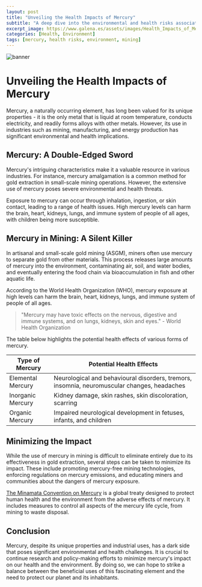 ```yaml
---
layout: post
title: "Unveiling the Health Impacts of Mercury"
subtitle: "A deep dive into the environmental and health risks associated with mercury use"
excerpt_image: https://www.galena.es/assets/images/Health_Impacts_of_Mercury.png
categories: [Health, Environment]
tags: [mercury, health risks, environment, mining]
---
```


![banner](https://www.galena.es/assets/images/Health_Impacts_of_Mercury.png "Infographic illustrating the health impacts of mercury exposure, featuring icons representing environmental pollution, neurological effects, and safety measures, aimed at geology enthusiasts and educators.")

# Unveiling the Health Impacts of Mercury

Mercury, a naturally occurring element, has long been valued for its unique properties - it is the only metal that is liquid at room temperature, conducts electricity, and readily forms alloys with other metals. However, its use in industries such as mining, manufacturing, and energy production has significant environmental and health implications.

## Mercury: A Double-Edged Sword

Mercury's intriguing characteristics make it a valuable resource in various industries. For instance, mercury amalgamation is a common method for gold extraction in small-scale mining operations. However, the extensive use of mercury poses severe environmental and health threats. 

Exposure to mercury can occur through inhalation, ingestion, or skin contact, leading to a range of health issues. High mercury levels can harm the brain, heart, kidneys, lungs, and immune system of people of all ages, with children being more susceptible.

## Mercury in Mining: A Silent Killer

In artisanal and small-scale gold mining (ASGM), miners often use mercury to separate gold from other materials. This process releases large amounts of mercury into the environment, contaminating air, soil, and water bodies, and eventually entering the food chain via bioaccumulation in fish and other aquatic life.

According to the World Health Organization (WHO), mercury exposure at high levels can harm the brain, heart, kidneys, lungs, and immune system of people of all ages.

> "Mercury may have toxic effects on the nervous, digestive and immune systems, and on lungs, kidneys, skin and eyes." - World Health Organization

The table below highlights the potential health effects of various forms of mercury.

| Type of Mercury | Potential Health Effects |
| --------------- | ------------------------ |
| Elemental Mercury | Neurological and behavioural disorders, tremors, insomnia, neuromuscular changes, headaches |
| Inorganic Mercury | Kidney damage, skin rashes, skin discoloration, scarring |
| Organic Mercury | Impaired neurological development in fetuses, infants, and children |

## Minimizing the Impact

While the use of mercury in mining is difficult to eliminate entirely due to its effectiveness in gold extraction, several steps can be taken to minimize its impact. These include promoting mercury-free mining technologies, enforcing regulations on mercury emissions, and educating miners and communities about the dangers of mercury exposure.

[The Minamata Convention on Mercury](http://www.mercuryconvention.org/) is a global treaty designed to protect human health and the environment from the adverse effects of mercury. It includes measures to control all aspects of the mercury life cycle, from mining to waste disposal.

## Conclusion

Mercury, despite its unique properties and industrial uses, has a dark side that poses significant environmental and health challenges. It is crucial to continue research and policy-making efforts to minimize mercury's impact on our health and the environment. By doing so, we can hope to strike a balance between the beneficial uses of this fascinating element and the need to protect our planet and its inhabitants.